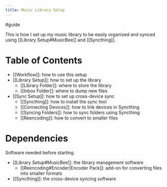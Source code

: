 ```yaml
---
title: Music Library Setup
---
```

#guide

This is how I set up my music library to be easily organized and synced using [[Library Setup#MusicBee]] and [[Syncthing]].

# Table of Contents

- [[Workflow]]: how to use this setup
- [[Library Setup]]: how to set up the library
    - [[Library Folder]]: where to store the library
    - [[Inbox Folder]]: where to dump new files
- [[Sync Setup]]: how to set up cross-device sync
    - [[Syncthing]]: how to install the sync tool
    - [[Connecting Devices]]: how to link devices in Syncthing
    - [[Syncing Folders]]: how to sync folders using Syncthing
    - [[Reencoding]]: how to convert to smaller files

# Dependencies

Software needed before starting.

- [[Library Setup#MusicBee]]: the library management software
    - [[Reencoding#Encoder|Encoder Pack]]: add-on for converting files into smaller formats
- [[Syncthing]]: the cross-device syncing software
